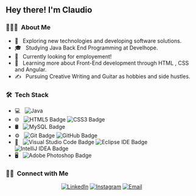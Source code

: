 
<h2> Hey there! I'm Claudio</h2>
<h3> 👨🏻‍💻 &nbsp;About Me </h3>

- 🤔 &nbsp; Exploring new technologies and developing software solutions.
- 🎓 &nbsp; Studying Java Back End Programming at Develhope.
- 💼 &nbsp; Currently looking for employement!
- 🌱 &nbsp; Learning more about Front-End development through HTML , CSS and Angular.
- ✍️ &nbsp; Pursuing Creative Writing and Guitar as hobbies and side hustles.

<h3> 🛠 &nbsp;Tech Stack</h3>

- 💻 &nbsp;
  ![Java](https://img.shields.io/badge/-Java-333333?style=flat&logo=Java&logoColor=007396)
- 🌐 &nbsp;
  ![HTML5 Badge](https://img.shields.io/badge/HTML5-E34F26?logo=html5&logoColor=fff&style=flat)
  ![CSS3 Badge](https://img.shields.io/badge/CSS3-1572B6?logo=css3&logoColor=fff&style=flat)
- 🛢 &nbsp;
 ![MySQL Badge](https://img.shields.io/badge/MySQL-4479A1?logo=mysql&logoColor=fff&style=flat)
- ⚙️ &nbsp;
   ![Git Badge](https://img.shields.io/badge/Git-F05032?logo=git&logoColor=fff&style=flat)
  ![GitHub Badge](https://img.shields.io/badge/GitHub-181717?logo=github&logoColor=fff&style=flat)
- 🔧 &nbsp;
![Visual Studio Code Badge](https://img.shields.io/badge/Visual%20Studio%20Code-007ACC?logo=visualstudiocode&logoColor=fff&style=flat)
  ![Eclipse IDE Badge](https://img.shields.io/badge/Eclipse%20IDE-2C2255?logo=eclipseide&logoColor=fff&style=flat)
  ![IntelliJ IDEA Badge](https://img.shields.io/badge/IntelliJ%20IDEA-000?logo=intellijidea&logoColor=fff&style=flat)
- 🖥 &nbsp;
 ![Adobe Photoshop Badge](https://img.shields.io/badge/Adobe%20Photoshop-31A8FF?logo=adobephotoshop&logoColor=fff&style=flat)





<h3> 🤝🏻 &nbsp;Connect with Me </h3>

<p align="center">
<a  href="https://www.linkedin.com/in/claudio-nuccio-0796322a5/"><img alt="LinkedIn" src="https://img.shields.io/badge/LinkedIn-Claudio%20Nuccio-blue?style=flat-square&logo=linkedin"></a>
<a  href="https://www.instagram.com/claudio_nuccio?igshid=YTQwZjQ0Nml0OA=="><img alt="Instagram" src="https://img.shields.io/badge/Instagram-claudio_nuccio-blue?style=flat-square&logo=instagram"></a>
<a  href="mailto:nuccio.claudio98@gmail.com"><img alt="Email" src="https://img.shields.io/badge/Email-nuccio.claudio98@gmail.com-blue?style=flat-square&logo=gmail"></a>
</p>


